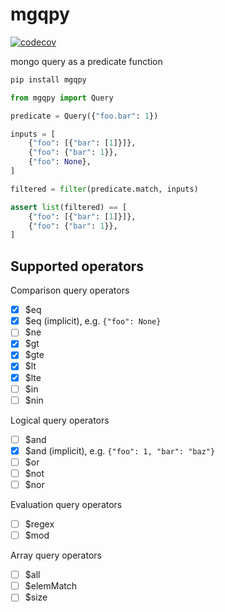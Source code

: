 # mgqpy

[![codecov](https://codecov.io/gh/weiliddat/mgqpy/graph/badge.svg?token=CuQS0w5IkL)](https://codecov.io/gh/weiliddat/mgqpy)

mongo query as a predicate function

```sh
pip install mgqpy
```

```python
from mgqpy import Query

predicate = Query({"foo.bar": 1})

inputs = [
    {"foo": [{"bar": [1]}]},
    {"foo": {"bar": 1}},
    {"foo": None},
]

filtered = filter(predicate.match, inputs)

assert list(filtered) == [
    {"foo": [{"bar": [1]}]},
    {"foo": {"bar": 1}},
]
```

## Supported operators

Comparison query operators

- [x] \$eq
- [x] \$eq (implicit), e.g. `{"foo": None}`
- [ ] \$ne
- [x] \$gt
- [x] \$gte
- [x] \$lt
- [x] \$lte
- [ ] \$in
- [ ] \$nin

Logical query operators

- [ ] \$and
- [x] \$and (implicit), e.g. `{"foo": 1, "bar": "baz"}`
- [ ] \$or
- [ ] \$not
- [ ] \$nor

Evaluation query operators

- [ ] \$regex
- [ ] \$mod

Array query operators

- [ ] \$all
- [ ] \$elemMatch
- [ ] \$size
